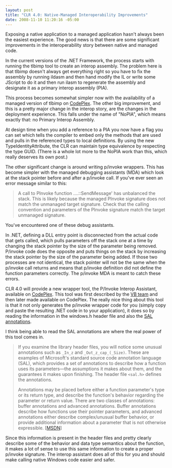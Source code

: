 ```yaml
---
layout: post
title: "CLR 4.0: Native-Managed Interoperability Improvements"
date: 2008-11-10 11:20:16 -05:00
---
```


Exposing a native application to a managed application hasn't always been the easiest experience. The good news is that there are some significant improvements in the interoperability story between native and managed code.

In the current versions of the .NET Framework, the process starts with running the tlbimp tool to create an interop assembly. The problem here is that tlbimp doesn't always get everything right so you have to fix the assembly by running ildasm and then hand modify the IL or write some JScript to do it and then run ilasm to regenerate the assembly and designate it as a primary interop assembly (PIA).

This process becomes somewhat simpler now with the availability of a managed version of tlbimp on [CodePlex](http://www.codeplex.com/clrinterop). The other big improvement, and this is a pretty major change in the interop story, are the changes in the deployment experience. This falls under the name of "NoPIA", which means exactly that: no Primary Interop Assembly.

At design time when you add a reference to a PIA you now have a flag you can set which tells the compiler to embed only the methods that are used and pulls in the referenced types to local definitions. By using the new TypeIdentityAttribute, the CLR can maintain type equivalence by respecting the type GUID. (There is a whole lot more to the NoPIA work than this, which really deserves its own post.)

The other significant change is around writing p/invoke wrappers. This has become simpler with the managed debugging assistants (MDA) which look at the stack pointer before and after a p/invoke call. If you've ever seen an error message similar to this:

> A call to PInvoke function ....::SendMessage' has unbalanced the stack. This is likely because the managed PInvoke signature does not match the unmanaged target signature. Check that the calling convention and parameters of the PInvoke signature match the target unmanaged signature.

You've encountered one of these debug assistants. 

In .NET, defining a DLL entry point is disconnected from the actual code that gets called, which pulls parameters off the stack one at a time by changing the stack pointer by the size of the parameter being removed. P/invoke code does the opposite and puts things on the stack by increasing the stack pointer by the size of the parameter being added. If those two processes are not identical, the stack pointer will not be the same when the p/invoke call returns and means that p/invoke definition did not define the function parameters correctly. The p/invoke MDA is meant to catch these errors.

CLR 4.0 will provide a new wrapper tool, the P/Invoke Interop Assistant, available on [CodePlex](http://www.codeplex.com/clrinterop). This tool was first described by the [VB team](http://blogs.msdn.com/vbteam/archive/2008/03/14/making-pinvoke-easy.aspx) and then later made available on CodePlex. The really nice thing about this tool is that it not only generates the p/invoke wrapper code for you (simply copy and paste the resulting .NET code in to your application), it does so by reading the information in the windows.h header file and also the [SAL annotations](http://msdn.microsoft.com/en-us/library/ms235402.aspx). 

I think being able to read the SAL annotations are where the real power of this tool comes in. 

> If you examine the library header files, you will notice some unusual annotations such as `_In_z` and `_Out_z_cap_(_Size)`. These are examples of Microsoft's standard source code annotation language (SAL), which provides a set of annotations to describe how a function uses its parameters—the assumptions it makes about them, and the guarantees it makes upon finishing. The header file `<sal.h>` defines the annotations.
> 
> Annotations may be placed before either a function parameter's type or its return type, and describe the function's behavior regarding the parameter or return value. There are two classes of annotations: buffer annotations and advanced annotations. Buffer annotations describe how functions use their pointer parameters, and advanced annotations either describe complex/unusual buffer behavior, or provide additional information about a parameter that is not otherwise expressible. [[MSDN](http://msdn.microsoft.com/en-us/library/ms235402.aspx)]

Since this information is present in the header files and pretty clearly describe some of the behavior and data type semantics about the function, it makes a lot of sense to use this same information to create a proper p/invoke signature. The interop assistant does all of this for you and should make calling native Windows code easier and safer.
